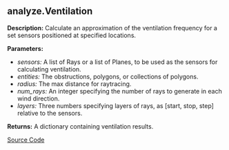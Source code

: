 ## analyze.Ventilation  
  
  
**Description:** Calculate an approximation of the ventilation frequency for a set sensors positioned at specified
locations.

  
  
**Parameters:**  
  * *sensors:* A list of Rays or a list of Planes, to be used as the
sensors for calculating ventilation.  
  * *entities:* The obstructions, polygons, or collections of polygons.  
  * *radius:* The max distance for raytracing.  
  * *num\_rays:* An integer specifying the number of rays to generate in each wind direction.  
  * *layers:* Three numbers specifying layers of rays, as [start, stop, step] relative to the
sensors.  
  
**Returns:** A dictionary containing ventilation results.  

[Source Code](https://github.com/design-automation/mobius-sim-funcs/blob/main/src/modules/functions/analyze/Ventilation.ts) 